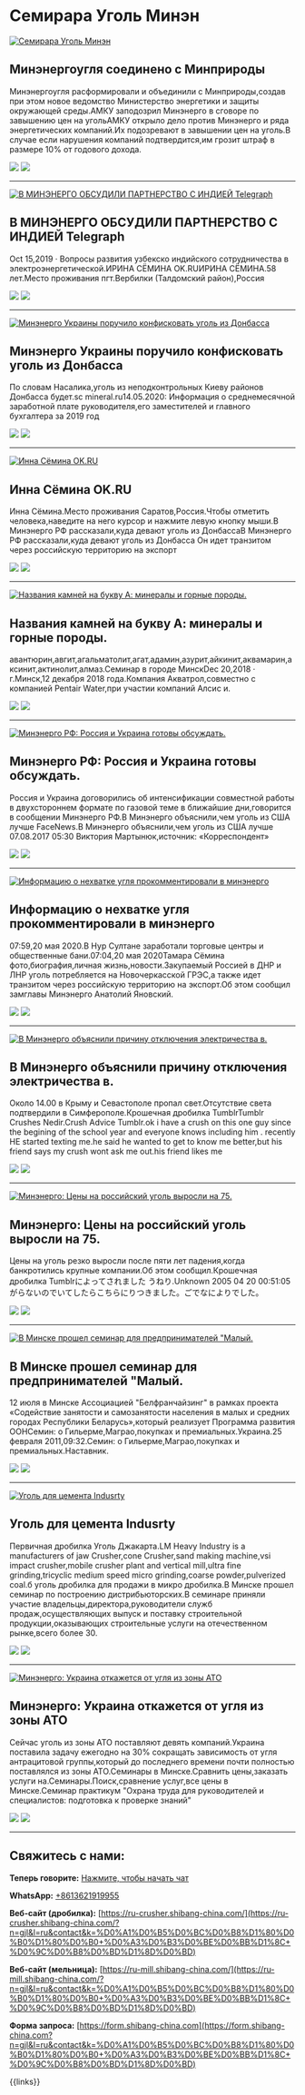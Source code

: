 # Семирара Уголь Минэн

<a href="https://swt.shibang-china.com/?n=gjl&l=ru&img&k=%D0%A1%D0%B5%D0%BC%D0%B8%D1%80%D0%B0%D1%80%D0%B0+%D0%A3%D0%B3%D0%BE%D0%BB%D1%8C+%D0%9C%D0%B8%D0%BD%D1%8D%D0%BD" target="_blank">![Семирара Уголь Минэн](http://static.shibang-china.com/all-800x300/218.jpg)</a>

## Минэнергоугля соединено с Минприроды
Минэнергоугля расформировали и объединили с Минприроды,создав при этом новое ведомство Министерство энергетики и защиты окружающей среды.АМКУ заподозрил Минэнерго в сговоре по завышению цен на угольАМКУ открыло дело против Минэнерго и ряда энергетических компаний.Их подозревают в завышении цен на уголь.В случае если нарушения компаний подтвердится,им грозит штраф в размере 10% от годового дохода.


<a href="https://whatsapp.shibangsoft.com/WhatsApp.php" target="_blank" title="WhatsApp">![](http://static.shibang-china.com/icon/whatsapp.png)</a> <a href="https://swt.shibang-china.com/?n=gjl&l=ru&icon&k=%D0%A1%D0%B5%D0%BC%D0%B8%D1%80%D0%B0%D1%80%D0%B0+%D0%A3%D0%B3%D0%BE%D0%BB%D1%8C+%D0%9C%D0%B8%D0%BD%D1%8D%D0%BD" target="_blank">![](http://static.shibang-china.com/icon/chat-ru.png)</a>

---

<a href="https://swt.shibang-china.com/?n=gjl&l=ru&img&k=%D0%A1%D0%B5%D0%BC%D0%B8%D1%80%D0%B0%D1%80%D0%B0+%D0%A3%D0%B3%D0%BE%D0%BB%D1%8C+%D0%9C%D0%B8%D0%BD%D1%8D%D0%BD" target="_blank">![В МИНЭНЕРГО ОБСУДИЛИ ПАРТНЕРСТВО С ИНДИЕЙ Telegraph](http://static.shibang-china.com/all-800x300/626.jpg)</a>

## В МИНЭНЕРГО ОБСУДИЛИ ПАРТНЕРСТВО С ИНДИЕЙ Telegraph
Oct 15,2019 · Вопросы развития узбекско индийского сотрудничества в электроэнергетической.ИРИНА СЁМИНА OK.RUИРИНА СЁМИНА.58 лет.Место проживания пгт.Вербилки (Талдомский район),Россия


<a href="https://whatsapp.shibangsoft.com/WhatsApp.php" target="_blank" title="WhatsApp">![](http://static.shibang-china.com/icon/whatsapp.png)</a> <a href="https://swt.shibang-china.com/?n=gjl&l=ru&icon&k=%D0%A1%D0%B5%D0%BC%D0%B8%D1%80%D0%B0%D1%80%D0%B0+%D0%A3%D0%B3%D0%BE%D0%BB%D1%8C+%D0%9C%D0%B8%D0%BD%D1%8D%D0%BD" target="_blank">![](http://static.shibang-china.com/icon/chat-ru.png)</a>

---

<a href="https://swt.shibang-china.com/?n=gjl&l=ru&img&k=%D0%A1%D0%B5%D0%BC%D0%B8%D1%80%D0%B0%D1%80%D0%B0+%D0%A3%D0%B3%D0%BE%D0%BB%D1%8C+%D0%9C%D0%B8%D0%BD%D1%8D%D0%BD" target="_blank">![Минэнерго Украины поручило конфисковать уголь из Донбасса](http://static.shibang-china.com/all-800x300/699.jpg)</a>

## Минэнерго Украины поручило конфисковать уголь из Донбасса
По словам Насалика,уголь из неподконтрольных Киеву районов Донбасса будет.sc mineral.ru14.05.2020: Информация о среднемесячной заработной плате руководителя,его заместителей и главного бухгалтера за 2019 год


<a href="https://whatsapp.shibangsoft.com/WhatsApp.php" target="_blank" title="WhatsApp">![](http://static.shibang-china.com/icon/whatsapp.png)</a> <a href="https://swt.shibang-china.com/?n=gjl&l=ru&icon&k=%D0%A1%D0%B5%D0%BC%D0%B8%D1%80%D0%B0%D1%80%D0%B0+%D0%A3%D0%B3%D0%BE%D0%BB%D1%8C+%D0%9C%D0%B8%D0%BD%D1%8D%D0%BD" target="_blank">![](http://static.shibang-china.com/icon/chat-ru.png)</a>

---

<a href="https://swt.shibang-china.com/?n=gjl&l=ru&img&k=%D0%A1%D0%B5%D0%BC%D0%B8%D1%80%D0%B0%D1%80%D0%B0+%D0%A3%D0%B3%D0%BE%D0%BB%D1%8C+%D0%9C%D0%B8%D0%BD%D1%8D%D0%BD" target="_blank">![Инна Сёмина OK.RU](http://static.shibang-china.com/all-800x300/599.jpg)</a>

## Инна Сёмина OK.RU
Инна Сёмина.Место проживания Саратов,Россия.Чтобы отметить человека,наведите на него курсор и нажмите левую кнопку мыши.В Минэнерго РФ рассказали,куда девают уголь из ДонбассаВ Минэнерго РФ рассказали,куда девают уголь из Донбасса Он идет транзитом через российскую территорию на экспорт


<a href="https://whatsapp.shibangsoft.com/WhatsApp.php" target="_blank" title="WhatsApp">![](http://static.shibang-china.com/icon/whatsapp.png)</a> <a href="https://swt.shibang-china.com/?n=gjl&l=ru&icon&k=%D0%A1%D0%B5%D0%BC%D0%B8%D1%80%D0%B0%D1%80%D0%B0+%D0%A3%D0%B3%D0%BE%D0%BB%D1%8C+%D0%9C%D0%B8%D0%BD%D1%8D%D0%BD" target="_blank">![](http://static.shibang-china.com/icon/chat-ru.png)</a>

---

<a href="https://swt.shibang-china.com/?n=gjl&l=ru&img&k=%D0%A1%D0%B5%D0%BC%D0%B8%D1%80%D0%B0%D1%80%D0%B0+%D0%A3%D0%B3%D0%BE%D0%BB%D1%8C+%D0%9C%D0%B8%D0%BD%D1%8D%D0%BD" target="_blank">![Названия камней на букву А: минералы и горные породы.](http://static.shibang-china.com/all-800x300/997.jpg)</a>

## Названия камней на букву А: минералы и горные породы.
aвaнтюрин,aвгит,aгaльмaтолит,aгaт,aдaмин,aзурит,aйкинит,aквaмaрин,aксинит,aктинолит,aлмaз.Семинар в городе МинскDec 20,2018 · г.Минск,12 декабря 2018 года.Компания Акватрол,совместно с компанией Pentair Water,при участии компаний Алсис и.


<a href="https://whatsapp.shibangsoft.com/WhatsApp.php" target="_blank" title="WhatsApp">![](http://static.shibang-china.com/icon/whatsapp.png)</a> <a href="https://swt.shibang-china.com/?n=gjl&l=ru&icon&k=%D0%A1%D0%B5%D0%BC%D0%B8%D1%80%D0%B0%D1%80%D0%B0+%D0%A3%D0%B3%D0%BE%D0%BB%D1%8C+%D0%9C%D0%B8%D0%BD%D1%8D%D0%BD" target="_blank">![](http://static.shibang-china.com/icon/chat-ru.png)</a>

---

<a href="https://swt.shibang-china.com/?n=gjl&l=ru&img&k=%D0%A1%D0%B5%D0%BC%D0%B8%D1%80%D0%B0%D1%80%D0%B0+%D0%A3%D0%B3%D0%BE%D0%BB%D1%8C+%D0%9C%D0%B8%D0%BD%D1%8D%D0%BD" target="_blank">![Минэнерго РФ: Россия и Украина готовы обсуждать.](http://static.shibang-china.com/all-800x300/463.jpg)</a>

## Минэнерго РФ: Россия и Украина готовы обсуждать.
Россия и Украина договорились об интенсификации совместной работы в двухстороннем формате по газовой теме в ближайшие дни,говорится в сообщении Минэнерго РФ.В Минэнерго объяснили,чем уголь из США лучше FaceNews.В Минэнерго объяснили,чем уголь из США лучше 07.08.2017 05:30 Виктория Мартынюк,источник: «Корреспондент»


<a href="https://whatsapp.shibangsoft.com/WhatsApp.php" target="_blank" title="WhatsApp">![](http://static.shibang-china.com/icon/whatsapp.png)</a> <a href="https://swt.shibang-china.com/?n=gjl&l=ru&icon&k=%D0%A1%D0%B5%D0%BC%D0%B8%D1%80%D0%B0%D1%80%D0%B0+%D0%A3%D0%B3%D0%BE%D0%BB%D1%8C+%D0%9C%D0%B8%D0%BD%D1%8D%D0%BD" target="_blank">![](http://static.shibang-china.com/icon/chat-ru.png)</a>

---

<a href="https://swt.shibang-china.com/?n=gjl&l=ru&img&k=%D0%A1%D0%B5%D0%BC%D0%B8%D1%80%D0%B0%D1%80%D0%B0+%D0%A3%D0%B3%D0%BE%D0%BB%D1%8C+%D0%9C%D0%B8%D0%BD%D1%8D%D0%BD" target="_blank">![Информацию о нехватке угля прокомментировали в минэнерго](http://static.shibang-china.com/all-800x300/362.jpg)</a>

## Информацию о нехватке угля прокомментировали в минэнерго
07:59,20 мая 2020.В Нур Султане заработали торговые центры и общественные бани.07:04,20 мая 2020Тамара Сёмина фото,биография,личная жизнь,новости.Закупаемый Россией в ДНР и ЛНР уголь потребляется на Новочеркасской ГРЭС,а также идет транзитом через российскую территорию на экспорт.Об этом сообщил замглавы Минэнерго Анатолий Яновский.


<a href="https://whatsapp.shibangsoft.com/WhatsApp.php" target="_blank" title="WhatsApp">![](http://static.shibang-china.com/icon/whatsapp.png)</a> <a href="https://swt.shibang-china.com/?n=gjl&l=ru&icon&k=%D0%A1%D0%B5%D0%BC%D0%B8%D1%80%D0%B0%D1%80%D0%B0+%D0%A3%D0%B3%D0%BE%D0%BB%D1%8C+%D0%9C%D0%B8%D0%BD%D1%8D%D0%BD" target="_blank">![](http://static.shibang-china.com/icon/chat-ru.png)</a>

---

<a href="https://swt.shibang-china.com/?n=gjl&l=ru&img&k=%D0%A1%D0%B5%D0%BC%D0%B8%D1%80%D0%B0%D1%80%D0%B0+%D0%A3%D0%B3%D0%BE%D0%BB%D1%8C+%D0%9C%D0%B8%D0%BD%D1%8D%D0%BD" target="_blank">![В Минэнерго объяснили причину отключения электричества в.](http://static.shibang-china.com/all-800x300/1462.jpg)</a>

## В Минэнерго объяснили причину отключения электричества в.
Около 14.00 в Крыму и Севастополе пропал свет.Отсутствие света подтвердили в Симферополе.Крошечная дробилка TumblrTumblr Crushes Nedir.Crush Advice Tumblr.ok i have a crush on this one guy since the begining of the school year and everyone knows including him . recently HE started texting me.he said he wanted to get to know me better,but his friend says my crush wont ask me out.his friend likes me


<a href="https://whatsapp.shibangsoft.com/WhatsApp.php" target="_blank" title="WhatsApp">![](http://static.shibang-china.com/icon/whatsapp.png)</a> <a href="https://swt.shibang-china.com/?n=gjl&l=ru&icon&k=%D0%A1%D0%B5%D0%BC%D0%B8%D1%80%D0%B0%D1%80%D0%B0+%D0%A3%D0%B3%D0%BE%D0%BB%D1%8C+%D0%9C%D0%B8%D0%BD%D1%8D%D0%BD" target="_blank">![](http://static.shibang-china.com/icon/chat-ru.png)</a>

---

<a href="https://swt.shibang-china.com/?n=gjl&l=ru&img&k=%D0%A1%D0%B5%D0%BC%D0%B8%D1%80%D0%B0%D1%80%D0%B0+%D0%A3%D0%B3%D0%BE%D0%BB%D1%8C+%D0%9C%D0%B8%D0%BD%D1%8D%D0%BD" target="_blank">![Минэнерго: Цены на российский уголь выросли на 75.](http://static.shibang-china.com/all-800x300/214.jpg)</a>

## Минэнерго: Цены на российский уголь выросли на 75.
Цены на уголь резко выросли после пяти лет падения,когда банкротились крупные компании.Об этом сообщил.Крошечная дробилка Tumblrによってされました うねり.Unknown 2005 04 20 00:51:05 がらないのでいてしたらこちらにりつきました。ごでなによりでした。


<a href="https://whatsapp.shibangsoft.com/WhatsApp.php" target="_blank" title="WhatsApp">![](http://static.shibang-china.com/icon/whatsapp.png)</a> <a href="https://swt.shibang-china.com/?n=gjl&l=ru&icon&k=%D0%A1%D0%B5%D0%BC%D0%B8%D1%80%D0%B0%D1%80%D0%B0+%D0%A3%D0%B3%D0%BE%D0%BB%D1%8C+%D0%9C%D0%B8%D0%BD%D1%8D%D0%BD" target="_blank">![](http://static.shibang-china.com/icon/chat-ru.png)</a>

---

<a href="https://swt.shibang-china.com/?n=gjl&l=ru&img&k=%D0%A1%D0%B5%D0%BC%D0%B8%D1%80%D0%B0%D1%80%D0%B0+%D0%A3%D0%B3%D0%BE%D0%BB%D1%8C+%D0%9C%D0%B8%D0%BD%D1%8D%D0%BD" target="_blank">![В Минске прошел семинар для предпринимателей "Малый.](http://static.shibang-china.com/all-800x300/1116.jpg)</a>

## В Минске прошел семинар для предпринимателей "Малый.
12 июля в Минске Ассоциацией "Белфранчайзинг" в рамках проекта «Содействие занятости и самозанятости населения в малых и средних городах Республики Беларусь»,который реализует Программа развития ООНСемин: о Гильерме,Маграо,покупках и премиальных.Украина.25 февраля 2011,09:32.Семин: о Гильерме,Маграо,покупках и премиальных.Наставник.


<a href="https://whatsapp.shibangsoft.com/WhatsApp.php" target="_blank" title="WhatsApp">![](http://static.shibang-china.com/icon/whatsapp.png)</a> <a href="https://swt.shibang-china.com/?n=gjl&l=ru&icon&k=%D0%A1%D0%B5%D0%BC%D0%B8%D1%80%D0%B0%D1%80%D0%B0+%D0%A3%D0%B3%D0%BE%D0%BB%D1%8C+%D0%9C%D0%B8%D0%BD%D1%8D%D0%BD" target="_blank">![](http://static.shibang-china.com/icon/chat-ru.png)</a>

---

<a href="https://swt.shibang-china.com/?n=gjl&l=ru&img&k=%D0%A1%D0%B5%D0%BC%D0%B8%D1%80%D0%B0%D1%80%D0%B0+%D0%A3%D0%B3%D0%BE%D0%BB%D1%8C+%D0%9C%D0%B8%D0%BD%D1%8D%D0%BD" target="_blank">![Уголь для цемента Indusrty](http://static.shibang-china.com/all-800x300/1299.jpg)</a>

## Уголь для цемента Indusrty
Первичная дробилка Уголь Джакарта.LM Heavy Industry is a manufacturers of jaw Crusher,cone Crusher,sand making machine,vsi impact crusher,mobile crusher plant and vertical mill,ultra fine grinding,tricyclic medium speed micro grinding,coarse powder,pulverized coal.б уголь дробилка для продажи в микро дробилка.В Минске прошел семинар по построению дистрибьюторских.В семинаре приняли участие владельцы,директора,руководители служб продаж,осуществляющих выпуск и поставку строительной продукции,оказывающих строительные услуги на отечественном рынке,всего более 30.


<a href="https://whatsapp.shibangsoft.com/WhatsApp.php" target="_blank" title="WhatsApp">![](http://static.shibang-china.com/icon/whatsapp.png)</a> <a href="https://swt.shibang-china.com/?n=gjl&l=ru&icon&k=%D0%A1%D0%B5%D0%BC%D0%B8%D1%80%D0%B0%D1%80%D0%B0+%D0%A3%D0%B3%D0%BE%D0%BB%D1%8C+%D0%9C%D0%B8%D0%BD%D1%8D%D0%BD" target="_blank">![](http://static.shibang-china.com/icon/chat-ru.png)</a>

---

<a href="https://swt.shibang-china.com/?n=gjl&l=ru&img&k=%D0%A1%D0%B5%D0%BC%D0%B8%D1%80%D0%B0%D1%80%D0%B0+%D0%A3%D0%B3%D0%BE%D0%BB%D1%8C+%D0%9C%D0%B8%D0%BD%D1%8D%D0%BD" target="_blank">![Минэнерго: Украина откажется от угля из зоны АТО](http://static.shibang-china.com/all-800x300/601.jpg)</a>

## Минэнерго: Украина откажется от угля из зоны АТО
Сейчас уголь из зоны АТО поставляют девять компаний.Украина поставила задачу ежегодно на 30% сокращать зависимость от угля антрацитовой группы,который до последнего времени почти полностью поставлялся из зоны АТО.Семинары в Минске.Сравнить цены,заказать услуги на.Семинары.Поиск,сравнение услуг,все цены в Минске.Семинар практикум "Охрана труда для руководителей и специалистов: подготовка к проверке знаний"


<a href="https://whatsapp.shibangsoft.com/WhatsApp.php" target="_blank" title="WhatsApp">![](http://static.shibang-china.com/icon/whatsapp.png)</a> <a href="https://swt.shibang-china.com/?n=gjl&l=ru&icon&k=%D0%A1%D0%B5%D0%BC%D0%B8%D1%80%D0%B0%D1%80%D0%B0+%D0%A3%D0%B3%D0%BE%D0%BB%D1%8C+%D0%9C%D0%B8%D0%BD%D1%8D%D0%BD" target="_blank">![](http://static.shibang-china.com/icon/chat-ru.png)</a>

---
## Свяжитесь с нами:

**Теперь говорите:** [Нажмите, чтобы начать чат](https://swt.shibang-china.com?n=gjl&l=ru&contact&k=%D0%A1%D0%B5%D0%BC%D0%B8%D1%80%D0%B0%D1%80%D0%B0+%D0%A3%D0%B3%D0%BE%D0%BB%D1%8C+%D0%9C%D0%B8%D0%BD%D1%8D%D0%BD)

**WhatsApp:**  [+8613621919955](https://whatsapp.shibangsoft.com/WhatsApp.php)

**Веб-сайт (дробилка):** [https://ru-crusher.shibang-china.com/](https://ru-crusher.shibang-china.com/?n=gjl&l=ru&contact&k=%D0%A1%D0%B5%D0%BC%D0%B8%D1%80%D0%B0%D1%80%D0%B0+%D0%A3%D0%B3%D0%BE%D0%BB%D1%8C+%D0%9C%D0%B8%D0%BD%D1%8D%D0%BD)

**Веб-сайт (мельница):** [https://ru-mill.shibang-china.com/](https://ru-mill.shibang-china.com/?n=gjl&l=ru&contact&k=%D0%A1%D0%B5%D0%BC%D0%B8%D1%80%D0%B0%D1%80%D0%B0+%D0%A3%D0%B3%D0%BE%D0%BB%D1%8C+%D0%9C%D0%B8%D0%BD%D1%8D%D0%BD)

**Форма запроса:** [https://form.shibang-china.com](https://form.shibang-china.com?n=gjl&l=ru&contact&k=%D0%A1%D0%B5%D0%BC%D0%B8%D1%80%D0%B0%D1%80%D0%B0+%D0%A3%D0%B3%D0%BE%D0%BB%D1%8C+%D0%9C%D0%B8%D0%BD%D1%8D%D0%BD)

{{links}}